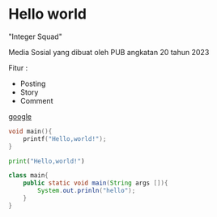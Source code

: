 # Hello world

"Integer Squad"

Media Sosial yang dibuat oleh PUB angkatan 20 tahun 2023

Fitur :
- Posting
- Story
- Comment

<a href="https://www.google.com/?hl=ID">google</a>

```c
void main(){
    printf("Hello,world!");
}
```
```py
print("Hello,world!")
```
```java
class main{
    public static void main(String args []){
        System.out.prinln("hello");
    }
}
```